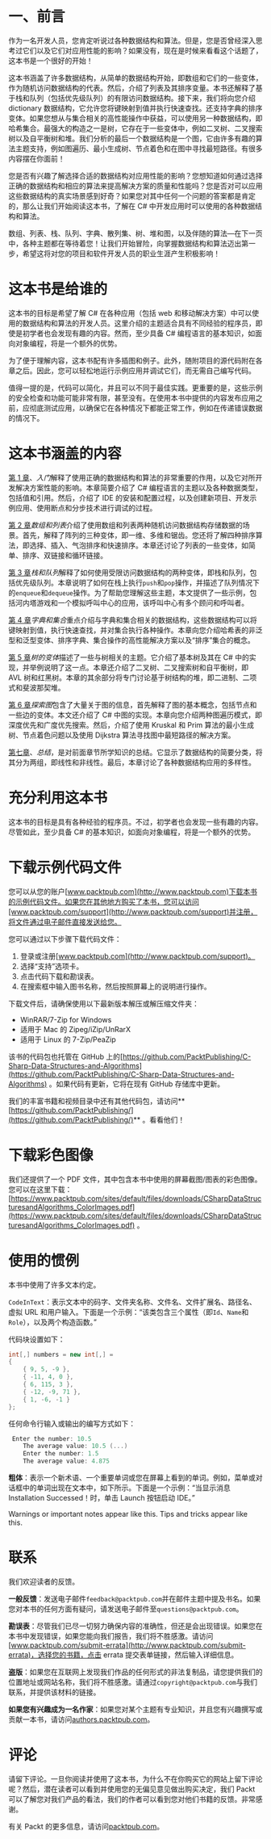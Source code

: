 # 一、前言

作为一名开发人员，您肯定听说过各种数据结构和算法。但是，您是否曾经深入思考过它们以及它们对应用性能的影响？如果没有，现在是时候来看看这个话题了，这本书是一个很好的开始！

这本书涵盖了许多数据结构，从简单的数据结构开始，即数组和它们的一些变体，作为随机访问数据结构的代表。然后，介绍了列表及其排序变量。本书还解释了基于栈和队列（包括优先级队列）的有限访问数据结构。接下来，我们将向您介绍 dictionary 数据结构，它允许您将键映射到值并执行快速查找。还支持字典的排序变体。如果您想从与集合相关的高性能操作中获益，可以使用另一种数据结构，即哈希集合。最强大的构造之一是树，它存在于一些变体中，例如二叉树、二叉搜索树以及自平衡树和堆。我们分析的最后一个数据结构是一个图，它由许多有趣的算法主题支持，例如图遍历、最小生成树、节点着色和在图中寻找最短路径。有很多内容摆在你面前！

您是否有兴趣了解选择合适的数据结构对应用性能的影响？您想知道如何通过选择正确的数据结构和相应的算法来提高解决方案的质量和性能吗？您是否对可以应用这些数据结构的真实场景感到好奇？如果您对其中任何一个问题的答案都是肯定的，那么让我们开始阅读这本书，了解在 C# 中开发应用时可以使用的各种数据结构和算法。

数组、列表、栈、队列、字典、散列集、树、堆和图，以及伴随的算法—在下一页中，各种主题都在等待着您！让我们开始冒险，向掌握数据结构和算法迈出第一步，希望这将对您的项目和软件开发人员的职业生涯产生积极影响！

# 这本书是给谁的

这本书的目标是希望了解 C# 在各种应用（包括 web 和移动解决方案）中可以使用的数据结构和算法的开发人员。这里介绍的主题适合具有不同经验的程序员，即使是初学者也会发现有趣的内容。然而，至少具备 C# 编程语言的基本知识，如面向对象编程，将是一个额外的优势。

为了便于理解内容，这本书配有许多插图和例子。此外，随附项目的源代码附在各章之后。因此，您可以轻松地运行示例应用并调试它们，而无需自己编写代码。

值得一提的是，代码可以简化，并且可以不同于最佳实践。更重要的是，这些示例的安全检查和功能可能非常有限，甚至没有。在使用本书中提供的内容发布应用之前，应彻底测试应用，以确保它在各种情况下都能正常工作，例如在传递错误数据的情况下。

# 这本书涵盖的内容

[第 1 章](1.html)、*入门*解释了使用正确的数据结构和算法的非常重要的作用，以及它对所开发解决方案性能的影响。本章简要介绍了 C# 编程语言的主题以及各种数据类型，包括值和引用。然后，介绍了 IDE 的安装和配置过程，以及创建新项目、开发示例应用、使用断点和分步技术进行调试的过程。

[第 2 章](2.html)*数组和列表*介绍了使用数组和列表两种随机访问数据结构存储数据的场景。首先，解释了阵列的三种变体，即一维、多维和锯齿。您还将了解四种排序算法，即选择、插入、气泡排序和快速排序。本章还讨论了列表的一些变体，如简单、排序、双链接和循环链接。

[第 3 章](3.html)*栈和队列*解释了如何使用受限访问数据结构的两种变体，即栈和队列，包括优先级队列。本章说明了如何在栈上执行`push`和`pop`操作，并描述了队列情况下的`enqueue`和`dequeue`操作。为了帮助您理解这些主题，本文提供了一些示例，包括河内塔游戏和一个模拟呼叫中心的应用，该呼叫中心有多个顾问和呼叫者。

[第 4 章](4.html)*字典和集合*重点介绍与字典和集合相关的数据结构，这些数据结构可以将键映射到值，执行快速查找，并对集合执行各种操作。本章向您介绍哈希表的非泛型和泛型变体、排序字典、集合操作的高性能解决方案以及“排序”集合的概念。

[第 5 章](5.html)*树的变体*描述了一些与树相关的主题。它介绍了基本树及其在 C# 中的实现，并举例说明了这一点。本章还介绍了二叉树、二叉搜索树和自平衡树，即 AVL 树和红黑树。本章的其余部分将专门讨论基于树结构的堆，即二进制、二项式和斐波那契堆。

[第 6 章](6.html)*探索图*包含了大量关于图的信息，首先解释了图的基本概念，包括节点和一些边的变体。本文还介绍了 C# 中图的实现。本章向您介绍两种图遍历模式，即深度优先和广度优先搜索。然后，介绍了使用 Kruskal 和 Prim 算法的最小生成树、节点着色问题以及使用 Dijkstra 算法寻找图中最短路径的解决方案。

[第七章](7.html)、*总结*，是对前面章节所学知识的总结。它显示了数据结构的简要分类，将其分为两组，即线性和非线性。最后，本章讨论了各种数据结构应用的多样性。

# 充分利用这本书

这本书的目标是具有各种经验的程序员。不过，初学者也会发现一些有趣的内容。尽管如此，至少具备 C# 的基本知识，如面向对象编程，将是一个额外的优势。

# 下载示例代码文件

您可以从您的账户[www.packtpub.com](http://www.packtpub.com)下载本书的示例代码文件。如果您在其他地方购买了本书，您可以访问[www.packtpub.com/support](http://www.packtpub.com/support)并注册，将文件通过电子邮件直接发送给您。

您可以通过以下步骤下载代码文件：

1.  登录或注册[www.packtpub.com](http://www.packtpub.com/support)。
2.  选择“支持”选项卡。
3.  点击代码下载和勘误表。
4.  在搜索框中输入图书名称，然后按照屏幕上的说明进行操作。

下载文件后，请确保使用以下最新版本解压或解压缩文件夹：

*   WinRAR/7-Zip for Windows
*   适用于 Mac 的 Zipeg/iZip/UnRarX
*   适用于 Linux 的 7-Zip/PeaZip

该书的代码包也托管在 GitHub 上的[https://github.com/PacktPublishing/C-Sharp-Data-Structures-and-Algorithms](https://github.com/PacktPublishing/C-Sharp-Data-Structures-and-Algorithms) 。如果代码有更新，它将在现有 GitHub 存储库中更新。

我们的丰富书籍和视频目录中还有其他代码包，请访问**[https://github.com/PacktPublishing/](https://github.com/PacktPublishing/)** 。看看他们！

# 下载彩色图像

我们还提供了一个 PDF 文件，其中包含本书中使用的屏幕截图/图表的彩色图像。您可以在这里下载：[https://www.packtpub.com/sites/default/files/downloads/CSharpDataStructuresandAlgorithms_ColorImages.pdf](https://www.packtpub.com/sites/default/files/downloads/CSharpDataStructuresandAlgorithms_ColorImages.pdf) 。

# 使用的惯例

本书中使用了许多文本约定。

`CodeInText`：表示文本中的码字、文件夹名称、文件名、文件扩展名、路径名、虚拟 URL 和用户输入。下面是一个示例：“该类包含三个属性（即`Id`、`Name`和`Role`），以及两个构造函数。”

代码块设置如下：

```cs
int[,] numbers = new int[,] = 
{ 
    { 9, 5, -9 }, 
    { -11, 4, 0 }, 
    { 6, 115, 3 }, 
    { -12, -9, 71 }, 
    { 1, -6, -1 } 
};
```

任何命令行输入或输出的编写方式如下：

```cs
 Enter the number: 10.5
    The average value: 10.5 (...)
    Enter the number: 1.5
    The average value: 4.875
```

**粗体**：表示一个新术语、一个重要单词或您在屏幕上看到的单词。例如，菜单或对话框中的单词出现在文本中，如下所示。下面是一个示例：“当显示消息 Installation Successed！时，单击 Launch 按钮启动 IDE。”

Warnings or important notes appear like this. Tips and tricks appear like this.

# 联系

我们欢迎读者的反馈。

**一般反馈**：发送电子邮件`feedback@packtpub.com`并在邮件主题中提及书名。如果您对本书的任何方面有疑问，请发送电子邮件至`questions@packtpub.com`。

**勘误表**：尽管我们已尽一切努力确保内容的准确性，但还是会出现错误。如果您在本书中发现错误，如果您能向我们报告，我们将不胜感激。请访问[www.packtpub.com/submit-errata](http://www.packtpub.com/submit-errata)，选择您的书籍，点击 errata 提交表单链接，然后输入详细信息。

**盗版**：如果您在互联网上发现我们作品的任何形式的非法复制品，请您提供我们的位置地址或网站名称，我们将不胜感激。请通过`copyright@packtpub.com`与我们联系，并提供该材料的链接。

**如果您有兴趣成为一名作家**：如果您对某个主题有专业知识，并且您有兴趣撰写或贡献一本书，请访问[authors.packtpub.com](http://authors.packtpub.com/)。

# 评论

请留下评论。一旦你阅读并使用了这本书，为什么不在你购买它的网站上留下评论呢？然后，潜在读者可以看到并使用您的无偏见意见做出购买决定，我们 Packt 可以了解您对我们产品的看法，我们的作者可以看到您对他们书籍的反馈。非常感谢。

有关 Packt 的更多信息，请访问[packtpub.com](https://www.packtpub.com/)。